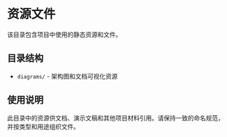 # 资源文件

该目录包含项目中使用的静态资源和文件。

## 目录结构

- `diagrams/` - 架构图和文档可视化资源

## 使用说明

此目录中的资源供文档、演示文稿和其他项目材料引用。请保持一致的命名规范，并按类型和用途组织文件。